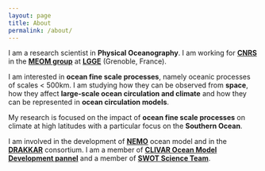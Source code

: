 ```yaml
---
layout: page
title: About
permalink: /about/
---
```


I am a research scientist in **Physical Oceanography**. I am working for **[CNRS](http://www.cnrs.fr/)** in the **[MEOM group](http://lgge.osug.fr/meom/)** at **[LGGE](http://lgge.osug.fr/)** (Grenoble, France).

I am interested in **ocean fine scale processes**, namely oceanic processes of scales < 500km. I am studying how they can be observed from **space**, how they affect **large-scale ocean circulation and climate** and how they can be represented in **ocean circulation models**. 

My research is focused on the impact of **ocean fine scale processes** on climate at high latitudes with a particular focus on the **Southern Ocean**. 

I am involved in the development of **[NEMO](http://www.nemo-ocean.eu/)** ocean model and in the **[DRAKKAR](http://www.drakkar-ocean.eu/)** consortium. I am a member of **[CLIVAR Ocean Model Development pannel](http://www.clivar.org/clivar-panels/omdp)** and a member of **[SWOT Science Team](https://swot.jpl.nasa.gov/science/sdt/)**. 
